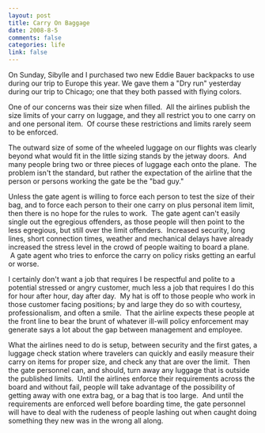 ```yaml
--- 
layout: post
title: Carry On Baggage
date: 2008-8-5
comments: false
categories: life
link: false
---
```

On Sunday, Sibylle and I purchased two new Eddie Bauer backpacks to use during our trip to Europe this year. We gave them a "Dry run" yesterday during our trip to Chicago; one that they both passed with flying colors.

One of our concerns was their size when filled.  All the airlines publish the size limits of your carry on luggage, and they all restrict you to one carry on and one personal item.  Of course these restrictions and limits rarely seem to be enforced.

The outward size of some of the wheeled luggage on our flights was clearly beyond what would fit in the little sizing stands by the jetway doors.  And many people bring two or three pieces of luggage each onto the plane.  The problem isn't the standard, but rather the expectation of the airline that the person or persons working the gate be the "bad guy."

Unless the gate agent is willing to force each person to test the size of their bag, and to force each person to their one carry on plus personal item limit, then there is no hope for the rules to work.  The gate agent can't easily single out the egregious offenders, as those people will then point to the less egregious, but still over the limit offenders.  Increased security, long lines, short connection times, weather and mechanical delays have already increased the stress level in the crowd of people waiting to board a plane.  A gate agent who tries to enforce the carry on policy risks getting an earful or worse.

I certainly don't want a job that requires I be respectful and polite to a potential stressed or angry customer, much less a job that requires I do this for hour after hour, day after day.  My hat is off to those people who work in those customer facing positions; by and large they do so with courtesy, professionalism, and often a smile.  That the airline expects these people at the front line to bear the brunt of whatever ill-will policy enforcement may generate says a lot about the gap between management and employee.

What the airlines need to do is setup, between security and the first gates, a luggage check station where travelers can quickly and easily measure their carry on items for proper size, and check any that are over the limit.  Then the gate personnel can, and should, turn away any luggage that is outside the published limits.  Until the airlines enforce their requirements across the board and without fail, people will take advantage of the possibility of getting away with one extra bag, or a bag that is too large.  And until the requirements are enforced well before boarding time, the gate personnel will have to deal with the rudeness of people lashing out when caught doing something they new was in the wrong all along.
